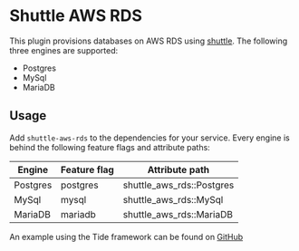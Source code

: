 # Shuttle AWS RDS
This plugin provisions databases on AWS RDS using [shuttle](https://www.shuttle.rs). The following three engines are supported:
- Postgres
- MySql
- MariaDB

## Usage
Add `shuttle-aws-rds` to the dependencies for your service. Every engine is behind the following feature flags and attribute paths:

| Engine   | Feature flag | Attribute path            |
|----------|--------------|---------------------------|
| Postgres | postgres     | shuttle_aws_rds::Postgres |
| MySql    | mysql        | shuttle_aws_rds::MySql    |
| MariaDB  | mariadb      | shuttle_aws_rds::MariaDB  |

An example using the Tide framework can be found on [GitHub](https://github.com/shuttle-hq/shuttle/tree/main/examples/tide/postgres)

